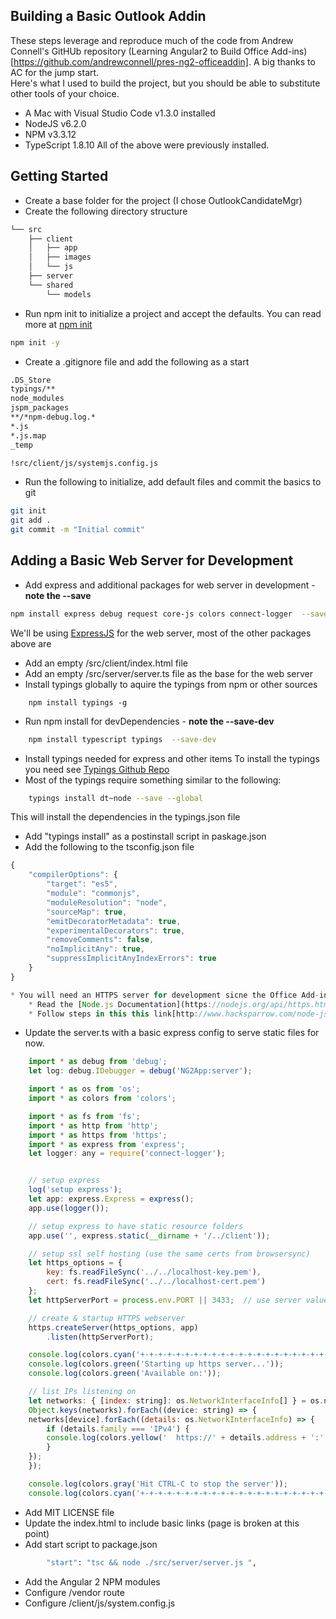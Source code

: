 ## Building a Basic Outlook Addin
These steps leverage and reproduce much of the code from Andrew Connell's 
GitHUb repository (Learning Angular2 to Build Office Add-ins)[https://github.com/andrewconnell/pres-ng2-officeaddin]. A big thanks to AC for the jump start.  
Here's what I used to build the project, but you should be able to substitute other tools of your choice. 
* A Mac with Visual Studio Code v1.3.0 installed
* NodeJS v6.2.0
* NPM v3.3.12
* TypeScript 1.8.10 
All of the above were previously installed. 


## Getting Started
* Create a base folder for the project (I chose OutlookCandidateMgr)
* Create the following directory structure 
```bash
└── src
    ├── client
    │   ├── app
    │   ├── images
    │   └── js
    ├── server
    └── shared
        └── models
```
* Run npm init to initialize a project and accept the defaults. You can read more at [npm init](https://docs.npmjs.com/cli/init) 
```bash
npm init -y 
```

* Create a .gitignore file and add the following as a start
```bash
.DS_Store
typings/**
node_modules
jspm_packages
**/*npm-debug.log.*
*.js
*.js.map
_temp

!src/client/js/systemjs.config.js
```

* Run the following to initialize, add default files and commit the basics to git 
```bash
git init
git add .
git commit -m "Initial commit" 
```

## Adding a Basic Web Server for Development 
* Add express and additional packages for web server in development  - **note the --save**
```bash
npm install express debug request core-js colors connect-logger  --save
```
We'll be using [ExpressJS](http://expressjs.com/) for the web server, most of the other packages above are 

* Add an empty /src/client/index.html file 
* Add an empty /src/server/server.ts file as the base for the web server
* Install typings globally to aquire the typings from npm or other sources
```
    npm install typings -g 
```

* Run npm install for devDependencies - **note the --save-dev**
```bash
    npm install typescript typings  --save-dev
```

* Install typings needed for express and other items 
To install the typings you need see [Typings Github Repo](https://github.com/typings/typings)
* Most of the typings require something similar to the following:
```bash
    typings install dt~node --save --global
```

This will install the dependencies in the typings.json file
* Add "typings install" as a postinstall script in paskage.json
* Add the following to the tsconfig.json file
```javascript
{
    "compilerOptions": {
        "target": "es5",
        "module": "commonjs",
        "moduleResolution": "node",
        "sourceMap": true,
        "emitDecoratorMetadata": true,
        "experimentalDecorators": true,
        "removeComments": false,
        "noImplicitAny": true,
        "suppressImplicitAnyIndexErrors": true
    }
}

* You will need an HTTPS server for development sicne the Office Add-ins requires and https connection.  Herea are a couple options: 
    * Read the [Node.js Documentation](https://nodejs.org/api/https.html)
    * Follow steps in this this link[http://www.hacksparrow.com/node-js-https-ssl-certificate.html](http://www.hacksparrow.com/node-js-https-ssl-certificate.html) 
```
* Update the server.ts with a basic express config to serve static files for now. 
```javascript
    import * as debug from 'debug';
    let log: debug.IDebugger = debug('NG2App:server');

    import * as os from 'os';
    import * as colors from 'colors';

    import * as fs from 'fs';
    import * as http from 'http';
    import * as https from 'https';
    import * as express from 'express';
    let logger: any = require('connect-logger');


    // setup express
    log('setup express');
    let app: express.Express = express();
    app.use(logger());

    // setup express to have static resource folders
    app.use('', express.static(__dirname + '/../client'));

    // setup ssl self hosting (use the same certs from browsersync)
    let https_options = {
        key: fs.readFileSync('../../localhost-key.pem'),
        cert: fs.readFileSync('../../localhost-cert.pem')
    };
    let httpServerPort = process.env.PORT || 3433;  // use server value (for Azure) or local port

    // create & startup HTTPS webserver
    https.createServer(https_options, app)
        .listen(httpServerPort);

    console.log(colors.cyan('+-+-+-+-+-+-+-+-+-+-+-+-+-+-+-+-+-+-+-+-+-+-+-+-+-+'));
    console.log(colors.green('Starting up https server...'));
    console.log(colors.green('Available on:'));

    // list IPs listening on
    let networks: { [index: string]: os.NetworkInterfaceInfo[] } = os.networkInterfaces();
    Object.keys(networks).forEach((device: string) => {
    networks[device].forEach((details: os.NetworkInterfaceInfo) => {
        if (details.family === 'IPv4') {
        console.log(colors.yellow('  https://' + details.address + ':' + httpServerPort));
        }
    });
    });

    console.log(colors.gray('Hit CTRL-C to stop the server'));
    console.log(colors.cyan('+-+-+-+-+-+-+-+-+-+-+-+-+-+-+-+-+-+-+-+-+-+-+-+-+-+'));

```

* Add MIT LICENSE file 
* Update the index.html to include basic links  (page is broken at this point)
* Add start script to package.json
```bash 
        "start": "tsc && node ./src/server/server.js ",
```
* Add the Angular 2 NPM modules
* Configure /vendor route
* Configure /client/js/system.config.js 
